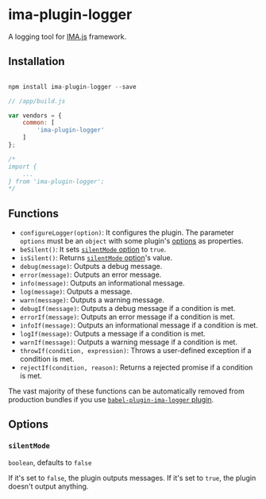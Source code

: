 # ima-plugin-logger

A logging tool for [IMA.js](https://imajs.io/) framework.

## Installation

```javascript

npm install ima-plugin-logger --save

```

```javascript
// /app/build.js

var vendors = {
    common: [
		'ima-plugin-logger'
    ]
};

/*
import {
	...
} from 'ima-plugin-logger';
*/
```

## Functions

- `configureLogger(option)`: It configures the plugin. The parameter `options`
  must be an `object` with some plugin's [options](#options) as properties.
- `beSilent()`: It sets [`silentMode` option](#silentmode) to `true`.
- `isSilent()`: Returns [`silentMode` option](#silentmode)'s value.
- `debug(message)`: Outputs a debug message.
- `error(message)`: Outputs an error message.
- `info(message)`: Outputs an informational message.
- `log(message)`: Outputs a message.
- `warn(message)`: Outputs a warning message.
- `debugIf(message)`: Outputs a debug message if a condition is met.
- `errorIf(message)`: Outputs an error message if a condition is met.
- `infoIf(message)`: Outputs an informational message if a condition is met.
- `logIf(message)`: Outputs a message if a condition is met.
- `warnIf(message)`: Outputs a warning message if a condition is met.
- `throwIf(condition, expression)`: Throws a user-defined exception if a
  condition is met.
- `rejectIf(condition, reason)`: Returns a rejected promise if a condition is
  met.

The vast majority of these functions can be automatically removed from 
production bundles if you use [`babel-plugin-ima-logger` plugin](https://github.com/seznam/IMA.js-plugins/tree/master/packages/babel-plugin-ima-logger).

## Options

### `silentMode`

`boolean`, defaults to `false`

If it's set to `false`, the plugin outputs messages. If it's set to `true`,
the plugin doesn't output anything.